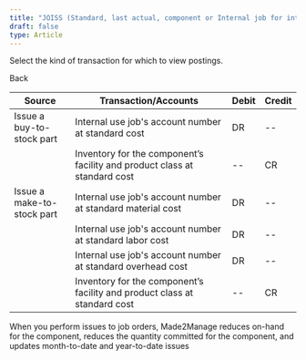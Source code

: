 ```yaml
---
title: "JOISS (Standard, last actual, component or Internal job for internal use)"
draft: false
type: Article
---
```


Select the kind of transaction for which to view postings. 

Back

| Source                     | Transaction/Accounts                                                      | Debit | Credit |
|----------------------------|---------------------------------------------------------------------------|-------|--------|
| Issue a buy-to-stock part  | Internal use job's account number at standard cost                        | DR    | --     |
|                            | Inventory for the component’s facility and product class at standard cost | --    | CR     |
| Issue a make-to-stock part | Internal use job's account number at standard material cost               | DR    | --     |
|                            | Internal use job's account number at standard labor cost                  | DR    | --     |
|                            | Internal use job's account number at standard overhead cost               | DR    | --     |
|                            | Inventory for the component’s facility and product class at standard cost | --    | CR     |

When you perform issues to job orders, Made2Manage reduces on-hand for the component, reduces the quantity committed for the component, and updates month-to-date and year-to-date issues